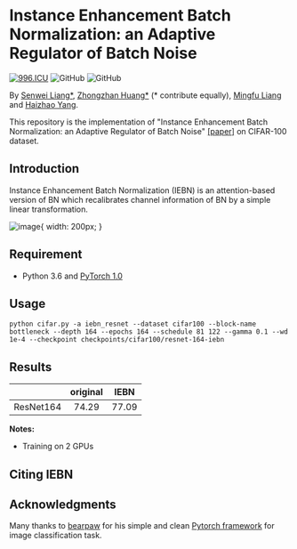 # Instance Enhancement Batch Normalization: an Adaptive Regulator of Batch Noise
[![996.ICU](https://img.shields.io/badge/link-996.icu-red.svg)](https://996.icu) 
![GitHub](https://img.shields.io/github/license/gbup-group/DIANet.svg)
![GitHub](https://img.shields.io/badge/gbup-%E7%A8%B3%E4%BD%8F-blue.svg)

By [Senwei Liang*](https://leungsamwai.github.io), [Zhongzhan Huang*](https://github.com/dedekinds) (* contribute equally), [Mingfu Liang](https://github.com/wuyujack) and [Haizhao Yang](https://haizhaoyang.github.io/).

This repository is the implementation of "Instance Enhancement Batch Normalization: an Adaptive Regulator of Batch Noise" [[paper]](https://arxiv.org/abs/1908.04008)  on CIFAR-100 dataset.

## Introduction
Instance Enhancement Batch Normalization (IEBN) is an attention-based version of BN which recalibrates channel information of BN by a simple linear transformation.

![image](https://github.com/gbup-group/IEBN/blob/master/figures/iebn.jpg){ width: 200px; }

## Requirement
* Python 3.6 and [PyTorch 1.0](http://pytorch.org/)

## Usage
  ```
python cifar.py -a iebn_resnet --dataset cifar100 --block-name bottleneck --depth 164 --epochs 164 --schedule 81 122 --gamma 0.1 --wd 1e-4 --checkpoint checkpoints/cifar100/resnet-164-iebn
  ```

## Results
|                 | original |  IEBN  |
|:---------------:|:--------:|:------:|
|    ResNet164    |   74.29  |  77.09 |


**Notes:**
- Training on 2 GPUs

## Citing IEBN

## Acknowledgments
Many thanks to [bearpaw](https://github.com/bearpaw) for his simple and clean [Pytorch framework](https://github.com/bearpaw/pytorch-classification) for image classification task.
